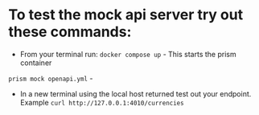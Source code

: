 # To test the mock api server try out these commands:

- From your terminal run:
``` docker compose up ``` - This starts the prism container

```prism mock openapi.yml``` -

- In a new terminal using the local host returned test out your endpoint. Example
```curl http://127.0.0.1:4010/currencies ```